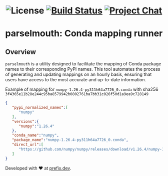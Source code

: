 <h1>
  <a href="https://github.com/prefix-dev/parselmouth/">
  </a>
</h1>

<h1 align="center">

![License][license-badge]
[![Build Status][build-badge]][build]
[![Project Chat][chat-badge]][chat-url]


[license-badge]: https://img.shields.io/badge/license-BSD--3--Clause-blue?style=flat-square
[build-badge]: https://img.shields.io/github/actions/workflow/status/prefix-dev/parselmouth/updater.yml?style=flat-square&branch=main
[build]: https://github.com/prefix-dev/parselmouth/actions
[chat-badge]: https://img.shields.io/discord/1082332781146800168.svg?label=&logo=discord&logoColor=ffffff&color=7389D8&labelColor=6A7EC2&style=flat-square
[chat-url]: https://discord.gg/kKV8ZxyzY4

</h1>

# parselmouth: Conda mapping runner

## Overview

`parselmouth` is a utility designed to facilitate the mapping of Conda package names to their corresponding PyPI names. This tool automates the process of generating and updating mappings on an hourly basis, ensuring that users have access to the most accurate and up-to-date information.

Example of mapping for `numpy-1.26.4-py311h64a7726_0.conda` with sha256 `3f4365e11b28e244c95ba8579942b0802761ba7bb31c026f50d1a9ea9c728149`

```json
{
   "pypi_normalized_names":[
      "numpy"
   ],
   "versions":{
      "numpy":"1.26.4"
   },
   "conda_name":"numpy",
   "package_name":"numpy-1.26.4-py311h64a7726_0.conda",
   "direct_url":[
      "https://github.com/numpy/numpy/releases/download/v1.26.4/numpy-1.26.4.tar.gz"
   ]
}
```



Developed with ❤️ at [prefix.dev](https://prefix.dev).

